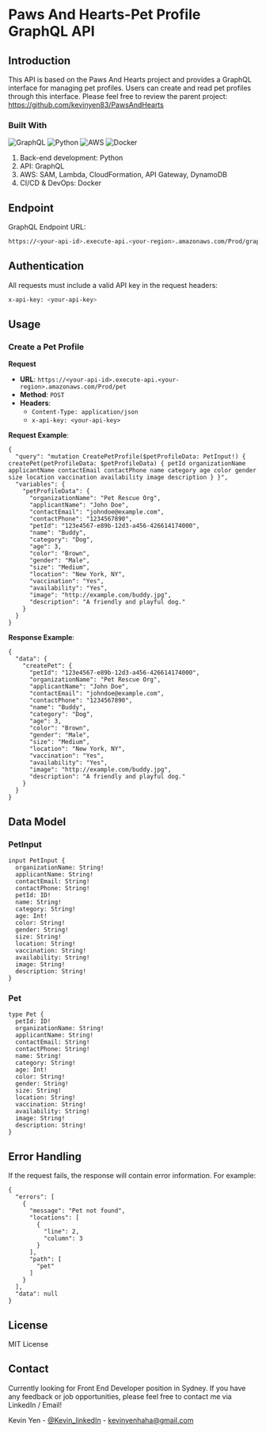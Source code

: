 # Paws And Hearts-Pet Profile GraphQL API

## Introduction

This API is based on the Paws And Hearts project and provides a GraphQL interface for managing pet profiles. Users can create and read pet profiles through this interface. Please feel free to review the parent project: https://github.com/kevinyen83/PawsAndHearts

### Built With

![GraphQL](https://img.shields.io/badge/-GraphQL-E10098?style=for-the-badge&logo=graphql&logoColor=white)
![Python](https://img.shields.io/badge/python-3670A0?style=for-the-badge&logo=python&logoColor=ffdd54)
![AWS](https://img.shields.io/badge/AWS-%23FF9900.svg?style=for-the-badge&logo=amazon-aws&logoColor=white)
![Docker](https://img.shields.io/badge/docker-%230db7ed.svg?style=for-the-badge&logo=docker&logoColor=white)

1. Back-end development: Python
2. API: GraphQL
3. AWS: SAM, Lambda, CloudFormation, API Gateway, DynamoDB
4. CI/CD & DevOps: Docker

## Endpoint

GraphQL Endpoint URL:
  ```sh
  https://<your-api-id>.execute-api.<your-region>.amazonaws.com/Prod/graphql
  ```

## Authentication

All requests must include a valid API key in the request headers:
  ```sh
  x-api-key: <your-api-key>
  ```

## Usage

### Create a Pet Profile

**Request**

- **URL**: `https://<your-api-id>.execute-api.<your-region>.amazonaws.com/Prod/pet`
- **Method**: `POST`
- **Headers**:
  - `Content-Type: application/json`
  - `x-api-key: <your-api-key>`

**Request Example**:

```
{
  "query": "mutation CreatePetProfile($petProfileData: PetInput!) { createPet(petProfileData: $petProfileData) { petId organizationName applicantName contactEmail contactPhone name category age color gender size location vaccination availability image description } }",
  "variables": {
    "petProfileData": {
      "organizationName": "Pet Rescue Org",
      "applicantName": "John Doe",
      "contactEmail": "johndoe@example.com",
      "contactPhone": "1234567890",
      "petId": "123e4567-e89b-12d3-a456-426614174000",
      "name": "Buddy",
      "category": "Dog",
      "age": 3,
      "color": "Brown",
      "gender": "Male",
      "size": "Medium",
      "location": "New York, NY",
      "vaccination": "Yes",
      "availability": "Yes",
      "image": "http://example.com/buddy.jpg",
      "description": "A friendly and playful dog."
    }
  }
}
```

**Response Example**:
```
{
  "data": {
    "createPet": {
      "petId": "123e4567-e89b-12d3-a456-426614174000",
      "organizationName": "Pet Rescue Org",
      "applicantName": "John Doe",
      "contactEmail": "johndoe@example.com",
      "contactPhone": "1234567890",
      "name": "Buddy",
      "category": "Dog",
      "age": 3,
      "color": "Brown",
      "gender": "Male",
      "size": "Medium",
      "location": "New York, NY",
      "vaccination": "Yes",
      "availability": "Yes",
      "image": "http://example.com/buddy.jpg",
      "description": "A friendly and playful dog."
    }
  }
}
```

## Data Model

### PetInput
```
input PetInput {
  organizationName: String!
  applicantName: String!
  contactEmail: String!
  contactPhone: String!
  petId: ID!
  name: String!
  category: String!
  age: Int!
  color: String!
  gender: String!
  size: String!
  location: String!
  vaccination: String!
  availability: String!
  image: String!
  description: String!
}
```

### Pet
```
type Pet {
  petId: ID!
  organizationName: String!
  applicantName: String!
  contactEmail: String!
  contactPhone: String!
  name: String!
  category: String!
  age: Int!
  color: String!
  gender: String!
  size: String!
  location: String!
  vaccination: String!
  availability: String!
  image: String!
  description: String!
}
```

## Error Handling

If the request fails, the response will contain error information. For example:
```
{
  "errors": [
    {
      "message": "Pet not found",
      "locations": [
        {
          "line": 2,
          "column": 3
        }
      ],
      "path": [
        "pet"
      ]
    }
  ],
  "data": null
}
```


## License

MIT License


## Contact

Currently looking for Front End Developer position in Sydney.
If you have any feedback or job opportunities, please feel free to contact me via LinkedIn / Email!

Kevin Yen - [@Kevin_linkedIn](https://www.linkedin.com/in/kerwinyen83/) - kevinyenhaha@gmail.com
